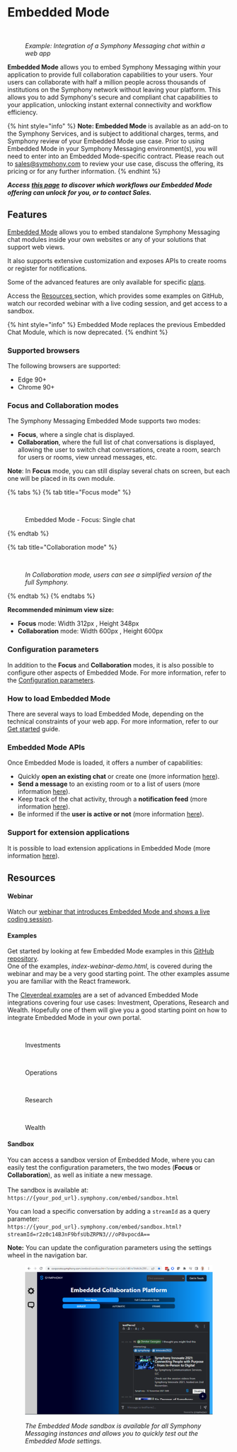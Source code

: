 # Embedded Mode

<figure><img src="https://lh5.googleusercontent.com/0SyZfjpaU5g9XkS-Ev_516fKOMfpv2vi6e7whjiTqqtUyrmCHJCPBfbdcYpD08Ezw9TnjwRFwFiciCaHe0J0Eh7vIHCXGp8v5ZSJRC0NF4UbaaHQdT0T6L0IHZFmmyePvXtbrQBkOk5Z1emcJ4rjcWih534q9VFOyTZtzSG9iVI3fc3EwWW90VXgYF8k" alt=""><figcaption><p><em>Example: Integration of a Symphony Messaging chat within a web app</em></p></figcaption></figure>

**Embedded Mode** allows you to embed Symphony Messaging within your application to provide full collaboration capabilities to your users. Your users can collaborate with half a million people across thousands of institutions on the Symphony network without leaving your platform. This allows you to add Symphony's secure and compliant chat capabilities to your application, unlocking instant external connectivity and workflow efficiency.

{% hint style="info" %}
**Note: Embedded Mode** is available as an add-on to the Symphony Services, and is subject to additional charges, terms, and Symphony review of your Embedded Mode use case. Prior to using Embedded Mode in your Symphony Messaging environment(s), you will need to enter into an Embedded Mode-specific contract. Please reach out to [sales@symphony.com](mailto:sales@symphony.com) to review your use case, discuss the offering, its pricing or for any further information.
{% endhint %}

&#x20;_**Access**_ [_**this page**_](https://symphony.com/products/embedded-collaboration-platform/) _**to discover which workflows our Embedded Mode offering can unlock for you, or to contact Sales.**_

## Features

[Embedded Mode](https://symphony.com/solutions/embedded-collaboration-platform/) allows you to embed standalone Symphony Messaging chat modules inside your own websites or any of your solutions that support web views.

It also supports extensive customization and exposes APIs to create rooms or register for notifications.&#x20;

Some of the advanced features are only available for specific [plans](pricing-tiers.md).&#x20;

Access the [Resources ](./#resources)section, which provides some examples on GitHub, watch our recorded webinar with a live coding session, and get access to a sandbox.

{% hint style="info" %}
Embedded Mode replaces the previous Embedded Chat Module, which is now deprecated.
{% endhint %}

### Supported browsers

The following browsers are supported:

* Edge 90+
* Chrome 90+

### Focus and Collaboration modes

The Symphony Messaging Embedded Mode supports two modes:

* **Focus**, where a single chat is displayed.
* **Collaboration**, where the full list of chat conversations is displayed, allowing the user to switch chat conversations, create a room, search for users or rooms, view unread messages, etc.

**Note**: In **Focus** mode, you can still display several chats on screen, but each one will be placed in its own module.

{% tabs %}
{% tab title="Focus mode" %}


<figure><img src="https://lh5.googleusercontent.com/0SyZfjpaU5g9XkS-Ev_516fKOMfpv2vi6e7whjiTqqtUyrmCHJCPBfbdcYpD08Ezw9TnjwRFwFiciCaHe0J0Eh7vIHCXGp8v5ZSJRC0NF4UbaaHQdT0T6L0IHZFmmyePvXtbrQBkOk5Z1emcJ4rjcWih534q9VFOyTZtzSG9iVI3fc3EwWW90VXgYF8k" alt=""><figcaption><p>Embedded Mode - Focus: Single chat</p></figcaption></figure>
{% endtab %}

{% tab title="Collaboration mode" %}


<figure><img src="https://lh5.googleusercontent.com/79tCYQRQvfOemch0XKGl1P60-qmRtyDA020sdgDOQu9VdaKPvRD7odh2CPyee-EljJ8zkfCgfQRuYYpyaBT_jTrQjd-6esBMatjP0orF1N5nyKnOUUwMegIKLUzfMBBZV7_gyeNVQ7KgVbjis6Db5jlFL_j4FuZNoDXHc_tQKWmiOG0sbdWDe12_NsIu" alt=""><figcaption><p><em>In Collaboration mode, users can see a simplified version of the full Symphony.</em></p></figcaption></figure>
{% endtab %}
{% endtabs %}

**Recommended minimum view size:**

* **Focus** mode: Width 312px , Height 348px
* **Collaboration** mode: Width 600px , Height 600px

### Configuration parameters&#x20;

In addition to the **Focus** and **Collaboration** modes, it is also possible to configure other aspects of Embedded Mode. For more information, refer to the [Configuration parameters](configuration-parameters.md).

### How to load Embedded Mode

There are several ways to load Embedded Mode, depending on the technical constraints of your web app. For more information, refer to our [Get started](get-started.md) guide.

### Embedded Mode APIs

Once Embedded Mode is loaded, it offers a number of capabilities:

* Quickly **open an existing chat** or create one (more information [here](open-a-chat.md)).
* **Send a message** to an existing room or to a list of users (more information [here](broken-reference)).&#x20;
* Keep track of the chat activity, through a **notification feed** (more information [here](notifications.md)).
* Be informed if the **user is active or not** (more information [here](notifications.md#activity-notifications)).

### Support for extension applications

It is possible to load extension applications in Embedded Mode (more information [here](./#support-for-extension-applications)).

## Resources

#### Webinar

Watch our [webinar that introduces Embedded Mode and shows a live coding session](https://symphony.com/2022/09/07/build-a-bot-session-introduction-to-symphony-ecp-embedded-collaboration-platform/).

#### Examples

Get started by looking at few Embedded Mode examples in this [GitHub repository](https://github.com/SymphonyPlatformSolutions/ecp-examples).\
One of the examples, _index-webinar-demo.html_, is covered during the webinar and may be a very good starting point. The other examples assume you are familiar with the React framework.

The [Cleverdeal examples](https://github.com/SymphonyPlatformSolutions/ecp-examples/tree/master/AppExamples/CleverDeal.React) are a set of advanced Embedded Mode integrations covering four use cases: Investment, Operations, Research and Wealth. Hopefully one of them will give you a good starting point on how to integrate Embedded Mode in your own portal.

<div><figure><img src="../../.gitbook/assets/cdi.png" alt=""><figcaption><p>Investments</p></figcaption></figure> <figure><img src="../../.gitbook/assets/cdo.png" alt=""><figcaption><p>Operations</p></figcaption></figure> <figure><img src="../../.gitbook/assets/cdr.png" alt=""><figcaption><p>Research</p></figcaption></figure> <figure><img src="../../.gitbook/assets/cdw.png" alt=""><figcaption><p>Wealth</p></figcaption></figure></div>

#### Sandbox

You can access a sandbox version of Embedded Mode, where you can easily test the configuration parameters, the two modes (**Focus** or **Collaboration**), as well as initiate a new message. \
\
The sandbox is available at:\
`https://{your_pod_url}.symphony.com/embed/sandbox.html`

You can load a specific conversation by adding a `streamId` as a query parameter:\
`https://{your_pod_url}.symphony.com/embed/sandbox.html?streamId=r2z0c14BJnF9bfsUbZRPN3///oP8vpocdA==`

**Note:** You can update the configuration parameters using the settings wheel in the navigation bar. &#x20;

<figure><img src="../../.gitbook/assets/image (49).png" alt=""><figcaption><p><em>The Embedded Mode sandbox is available for all Symphony Messaging instances and allows you to quickly test out the Embedded Mode settings.</em></p></figcaption></figure>

